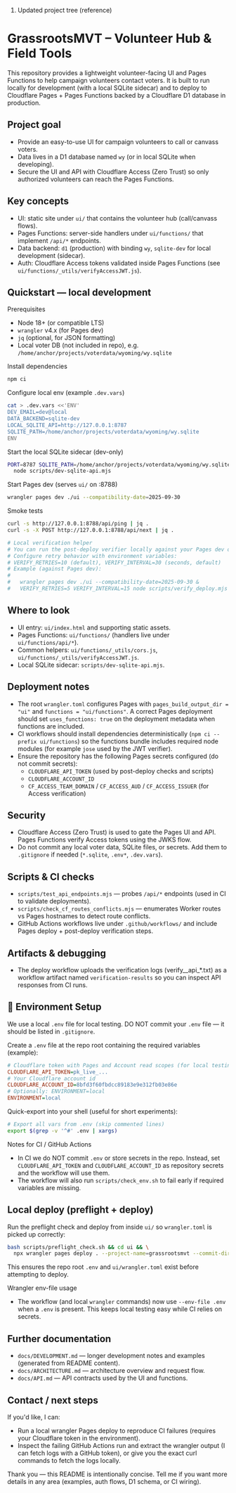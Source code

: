 1) Updated project tree (reference)
# GrassrootsMVT – Volunteer Hub & Field Tools

This repository provides a lightweight volunteer-facing UI and Pages Functions to help campaign volunteers contact voters. It is built to run locally for development (with a local SQLite sidecar) and to deploy to Cloudflare Pages + Pages Functions backed by a Cloudflare D1 database in production.

Project goal
------------
- Provide an easy-to-use UI for campaign volunteers to call or canvass voters.
- Data lives in a D1 database named `wy` (or in local SQLite when developing).
- Secure the UI and API with Cloudflare Access (Zero Trust) so only authorized volunteers can reach the Pages Functions.

Key concepts
------------
- UI: static site under `ui/` that contains the volunteer hub (call/canvass flows).
- Pages Functions: server-side handlers under `ui/functions/` that implement `/api/*` endpoints.
- Data backend: `d1` (production) with binding `wy`, `sqlite-dev` for local development (sidecar).
- Auth: Cloudflare Access tokens validated inside Pages Functions (see `ui/functions/_utils/verifyAccessJWT.js`).

Quickstart — local development
-----------------------------
Prerequisites
- Node 18+ (or compatible LTS)
- `wrangler` v4.x (for Pages dev)
- `jq` (optional, for JSON formatting)
- Local voter DB (not included in repo), e.g. `/home/anchor/projects/voterdata/wyoming/wy.sqlite`

Install dependencies
```bash
npm ci
```

Configure local env (example `.dev.vars`)
```bash
cat > .dev.vars <<'ENV'
DEV_EMAIL=dev@local
DATA_BACKEND=sqlite-dev
LOCAL_SQLITE_API=http://127.0.0.1:8787
SQLITE_PATH=/home/anchor/projects/voterdata/wyoming/wy.sqlite
ENV
```

Start the local SQLite sidecar (dev-only)
```bash
PORT=8787 SQLITE_PATH=/home/anchor/projects/voterdata/wyoming/wy.sqlite \
  node scripts/dev-sqlite-api.mjs
```

Start Pages dev (serves `ui/` on :8788)
```bash
wrangler pages dev ./ui --compatibility-date=2025-09-30
```

Smoke tests
```bash
curl -s http://127.0.0.1:8788/api/ping | jq .
curl -s -X POST http://127.0.0.1:8788/api/next | jq .

# Local verification helper
# You can run the post-deploy verifier locally against your Pages dev or a real deployment.
# Configure retry behavior with environment variables:
# VERIFY_RETRIES=10 (default), VERIFY_INTERVAL=30 (seconds, default)
# Example (against Pages dev):
#
#   wrangler pages dev ./ui --compatibility-date=2025-09-30 &
#   VERIFY_RETRIES=5 VERIFY_INTERVAL=15 node scripts/verify_deploy.mjs
```

Where to look
--------------
- UI entry: `ui/index.html` and supporting static assets.
- Pages Functions: `ui/functions/` (handlers live under `ui/functions/api/*`).
- Common helpers: `ui/functions/_utils/cors.js`, `ui/functions/_utils/verifyAccessJWT.js`.
- Local SQLite sidecar: `scripts/dev-sqlite-api.mjs`.

Deployment notes
----------------
- The root `wrangler.toml` configures Pages with `pages_build_output_dir = "ui"` and `functions = "ui/functions"`. A correct Pages deployment should set `uses_functions: true` on the deployment metadata when functions are included.
- CI workflows should install dependencies deterministically (`npm ci --prefix ui/functions`) so the functions bundle includes required node modules (for example `jose` used by the JWT verifier).
- Ensure the repository has the following Pages secrets configured (do not commit secrets):
  - `CLOUDFLARE_API_TOKEN` (used by post-deploy checks and scripts)
  - `CLOUDFLARE_ACCOUNT_ID`
  - `CF_ACCESS_TEAM_DOMAIN` / `CF_ACCESS_AUD` / `CF_ACCESS_ISSUER` (for Access verification)

Security
--------
- Cloudflare Access (Zero Trust) is used to gate the Pages UI and API. Pages Functions verify Access tokens using the JWKS flow.
- Do not commit any local voter data, SQLite files, or secrets. Add them to `.gitignore` if needed (`*.sqlite`, `.env*`, `.dev.vars`).

Scripts & CI checks
-------------------
- `scripts/test_api_endpoints.mjs` — probes `/api/*` endpoints (used in CI to validate deployments).
- `scripts/check_cf_routes_conflicts.mjs` — enumerates Worker routes vs Pages hostnames to detect route conflicts.
- GitHub Actions workflows live under `.github/workflows/` and include Pages deploy + post-deploy verification steps.

Artifacts & debugging
---------------------
- The deploy workflow uploads the verification logs (verify__api_*.txt) as a workflow artifact named `verification-results` so you can inspect API responses from CI runs.

🔐 Environment Setup
--------------------
We use a local `.env` file for local testing. DO NOT commit your `.env` file — it should be listed in `.gitignore`.

Create a `.env` file at the repo root containing the required variables (example):

```ini
# Cloudflare token with Pages and Account read scopes (for local testing only)
CLOUDFLARE_API_TOKEN=pk_live_...
# Your Cloudflare account id
CLOUDFLARE_ACCOUNT_ID=8bfd3f60fbdcc89183e9e312fb03e86e
# Optionally: ENVIRONMENT=local
ENVIRONMENT=local
```

Quick-export into your shell (useful for short experiments):

```bash
# Export all vars from .env (skip commented lines)
export $(grep -v '^#' .env | xargs)
```

Notes for CI / GitHub Actions
- In CI we do NOT commit `.env` or store secrets in the repo. Instead, set `CLOUDFLARE_API_TOKEN` and `CLOUDFLARE_ACCOUNT_ID` as repository secrets and the workflow will use them.
- The workflow will also run `scripts/check_env.sh` to fail early if required variables are missing.

Local deploy (preflight + deploy)
--------------------------------
Run the preflight check and deploy from inside `ui/` so `wrangler.toml` is picked up correctly:

```bash
bash scripts/preflight_check.sh && cd ui && \
  npx wrangler pages deploy . --project-name=grassrootsmvt --commit-dirty=true --env-file ../.env && cd ..
```

This ensures the repo root `.env` and `ui/wrangler.toml` exist before attempting to deploy.

Wrangler env-file usage
- The workflow (and local `wrangler` commands) now use `--env-file .env` when a `.env` is present. This keeps local testing easy while CI relies on secrets.

Further documentation
---------------------
- `docs/DEVELOPMENT.md` — longer development notes and examples (generated from README content).
- `docs/ARCHITECTURE.md` — architecture overview and request flow.
- `docs/API.md` — API contracts used by the UI and functions.

Contact / next steps
--------------------
If you'd like, I can:
- Run a local wrangler Pages deploy to reproduce CI failures (requires your Cloudflare token in the environment).
- Inspect the failing GitHub Actions run and extract the wrangler output (I can fetch logs with a GitHub token), or give you the exact curl commands to fetch the logs locally.

Thank you — this README is intentionally concise. Tell me if you want more details in any area (examples, auth flows, D1 schema, or CI wiring).
